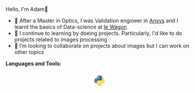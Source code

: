 Hello, I'm Adam👋

- 🔭 After a Master in Optics, I was Validation engineer in [Ansys](https://www.ansys.com/) and I learnt the basics of Data-science at [le Wagon](https://www.lewagon.com/)
- 🌱 I continue to learning by doeing projects. Particularly, I'd like to do projects related to images processing
- 👯 I’m looking to collaborate on projects about images but I can work on other topics

**Languages and Tools:** 
<p align="center">
<img src="https://raw.githubusercontent.com/github/explore/80688e429a7d4ef2fca1e82350fe8e3517d3494d/topics/python/python.png" alt="Python" height="40" style="vertical-align:top; margin:4px">
</p>  
<!--


- 🤔 I’m looking for help with ...
- 💬 Ask me about ...
- 📫 How to reach me: ...
- 😄 Pronouns: ...
- ⚡ Fun fact: ...
-->
